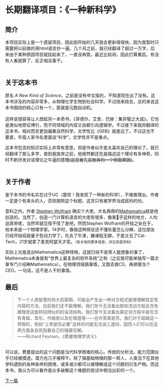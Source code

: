 # 长期翻译项目：《一种新科学》
## 简介
本项目实际上是一个遗留项目，因此刚开始的几天我会更新得很快，因为我暂时只需要把以前做的用html语言抄一遍。几个月之前，我已经翻译了超过一万字，后来由于某种原因项目就挂起来了，一直没再管。最近比较闲，因此打算重启。有没有人看就算了，反正咱没事干。  
<br>
## 关于这本书
原名 *A New Kind of Science*。之前是没有中文版的，不知道现在出了没有。这本书涉及的内容非常多，从物理化学生物到社会科学。不过绕来绕去，总的来说这本书围绕的核心只有一个，那就是元胞自动机。  
<br>
这样说很容易让人想起另一本奇书，《哥德尔，艾舍，巴赫：集异璧之大成》。它也是类似地旁征博引，而不同领域的内容又自都引向逻辑学。不过接下来我将翻译的这本书，相对而言更加偏重自然科学，文学性比《GEB》就差远了。不过这也不要紧，毕竟人家书名里面说“科学”，文学性并不是重点。  

这本书包含的知识实际上非常有意思，但是作者似乎是太喜欢自己的理论了。我已经翻译了那么多字，直到我放弃之前，他居然都还在是描述这个理论有多神奇，同时不断抒发对该理论之牛逼的感慨<del>(这是我先前放弃的一个侧面原因)</del>。  
<br>
## 关于作者
鉴于本书的书名实在过于UC（震惊！我发现了一种新的科学），不难推理出，作者一定是个有来头的人，否则按照这个标题，这货只有被学界当成民科的份。  

意料之内，作者
[Stephen Wolfram](https://baike.baidu.com/item%E5%8F%B2%E8%92%82%E8%8A%AC%C2%B7%E6%B2%83%E5%B0%4%E5%BC%97%E6%8B%89%E5%A7%86/11004562fromtitle=Stephen+Wolfram&amp;fromid=3251439&ampfr=aladdin)
确实个大佬，大名鼎鼎的[Mathematica](https://www.wolfram.commathematica/)就是他创造的。当然了，创造一门计算机语言的大佬有很多，像某💊乎这样的地方，人均迫真带佬，当然早就见怪不怪了是吧。然而Stephen Wolfram的开挂之处在于，他本来是一个物理学家。14岁时，像我这种屌丝还不懂矢量怎么分解，这位朋友已经开始捣鼓量子色动力学了。先去了牛津，嫌课程无聊，于是又去了Cal-Tech，21岁就拿了麦克阿瑟天才奖。<small>（有关他的更多信息，详见百度百科） </small>

实际上光是造出Mathematica这种怪物，这就已经不是常人能想象的事了，Mathematica本身就有“世界上最复杂的软件系统”之称（之后我可能单独写一篇文章专门介绍<del>吹</del>Mathematica）。在物理领域搞事情，又跑去做CS，再顺便当个CEO，一句话，这不是人干的事情。  

## 最后
>下一个人类智慧的伟大启蒙期，可能会产生出一种对方程式能够理解其定性内容的方法，目前我们还不能理解。我们至今无法看出那些流动方程会含有跟理发店旋转招牌似的的湍流结构，我们至今无法看出薛定谔方程中是否含有青蛙、音乐、作曲家以及伦理道德——也许答案是否。我们对于超越这一界限的，例如“上帝是否必要”这样的问题无法说三道四，因而人们可以在这两方面各自死抱着自己的强硬见解。  
>                             ——Richard Feyman，《费曼物理学讲义》  

<br>
可以说，费曼提出的这个问题是当代科学困难的核心。传统的分析法，能力范围似乎已经被摸透，潜力也几乎被榨干。除了搞基础物理的那一帮人，人类当下在其他学科遇到的各种各样的困境，或多或少都可以被理解成这个问题的衍生产物。而这本书，我认为可以看作是众多破解这个难题的尝试中相当出彩的一个。
 
 [下一篇](./0001.md)
